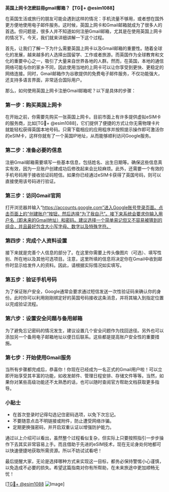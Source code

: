 **英国上网卡怎麽註冊gmail郵箱？【TG💪+ @esim1088】**

在英国生活或旅行的朋友可能会遇到这样的情况：手机流量不够用，或者想在国外更方便地使用电子邮件服务。这时候，英国上网卡和Gmail邮箱就成为了很多人的首选。但问题是，很多人并不知道如何注册Gmail邮箱，尤其是在使用英国上网卡的情况下。今天，我们就来详细讲解一下这个过程。

首先，让我们了解一下为什么需要英国上网卡以及Gmail邮箱的重要性。随着全球化的发展，越来越多的人选择出国留学、工作或者旅游。而英国作为全球教育和文化的重要中心之一，吸引了大量来自世界各地的人群。然而，在英国，本地的通信网络可能与你的家乡不同，因此使用当地的上网卡可以让你享受到更快、更稳定的网络连接。同时，Gmail邮箱作为谷歌提供的免费电子邮件服务，不仅功能强大，还支持多语言界面，非常适合国际用户。

那么，如何使用英国上网卡注册Gmail邮箱呢？以下是具体的步骤：

### 第一步：购买英国上网卡

在开始之前，你需要先购买一张英国上网卡。目前市面上有许多提供虚拟eSIM卡的服务商，比如[TG💪+ @esim1088]，它们提供了便捷的方式让你无需物理卡片就能轻松获得英国本地号码。只需下载相应的应用程序并按照提示操作即可激活你的eSIM卡，这样你就有了一个英国IP地址，从而能够顺利访问Google服务。

### 第二步：准备必要的信息

注册Gmail邮箱需要填写一些基本信息，包括姓名、出生日期等。确保这些信息真实有效，因为一旦账户创建成功后修改起来会比较麻烦。此外，还需要一个有效的手机号码用于接收验证码短信。如果你已经通过eSIM卡获得了英国号码，则可以直接使用该号码进行验证。

### 第三步：访问Gmail官网

打开浏览器并输入“https://accounts.google.com”进入Google账号登录页面。点击页面上的“创建账户”按钮，然后选择“为了我自己”。接下来系统会要求你输入用户名（即未来的Gmail地址）和密码。建议选择一个简单易记但又不容易被猜到的组合，并且最好包含大小写字母、数字以及特殊字符。

### 第四步：完成个人资料设置

接下来就是完善个人信息的部分了。在这里你需要上传头像图片（可选）、填写性别、所在地以及其他可选项目。注意，这里所填的信息将决定你在Gmail中收到邮件时显示给发件人的资料。因此，请根据实际情况如实填写。

### 第五步：验证手机号码

为了保证账户安全，Google通常会要求通过短信发送一次性验证码来确认你的身份。此时你可以利用刚刚绑定好的英国号码接收这条消息，并将其输入到指定位置以完成验证流程。

### 第六步：设置安全问题与备用邮箱

为了避免忘记密码的情况发生，建议设置几个安全问题作为找回途径。另外也可以添加另一个备用电子邮箱地址以便日后联系。这些都是提高账户安全性的重要措施。

### 第七步：开始使用Gmail服务

当所有步骤都完成后，恭喜你！你现在已经成为一名正式的Gmail用户啦！可以立即开始享受其丰富的功能，如收发邮件、管理日程安排、存储文件等等。当然，如果你对某些高级功能还不太熟悉的话，也可以随时查阅官方帮助文档获取更多指导。

### 小贴士

- 在首次登录时记得勾选记住密码选项，以免下次忘记。
- 不要随意点击不明链接或附件，防止遭受网络诈骗。
- 定期更换强密码，并开启双重认证以增强防护能力。

通过以上介绍可以看出，虽然整个过程看似复杂，但实际上只要按照指引一步步操作下去其实非常容易上手。而且借助于先进的eSIM技术，现在无论身处何地都可以快速便捷地获取所需资源。所以不妨试试看吧！

最后提醒大家，无论是选择哪种方式来实现这一目标，都务必保持警惕小心谨慎，以免造成不必要的损失。希望这篇指南对你有所帮助，在未来旅途中更加顺畅无忧！

[[TG💪+ @esim1088](https://t.me/s/esim1088) ![Image](https://i.postimg.cc/4NQfJmqS/Snipaste-2025-05-13-00-14-12.png)]